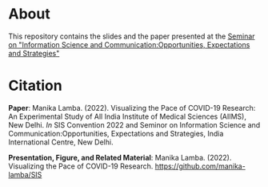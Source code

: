# About

This repository contains the slides and the paper presented at the [Seminar on "Information Science and Communication:Opportunities, Expectations and Strategies"](https://sites.google.com/view/sisconvention2022/home?authuser=0)

# Citation

**Paper**: Manika Lamba. (2022). Visualizing the Pace of COVID-19 Research: An Experimental Study of All India Institute of Medical Sciences (AIIMS), New Delhi. <i>In</i> SIS Convention 2022 and Seminor on Information Science and Communication:Opportunities, Expectations and Strategies, India International Centre, New Delhi.

**Presentation, Figure, and Related Material**: Manika Lamba. (2022). Visualizing the Pace of COVID-19 Research. https://github.com/manika-lamba/SIS
